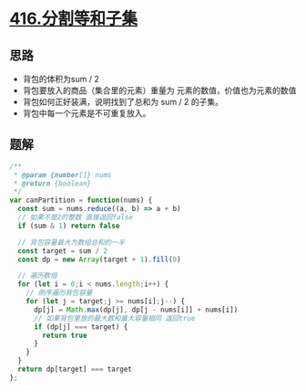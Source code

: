 # [416.分割等和子集](https://leetcode-cn.com/problems/partition-equal-subset-sum/)

## 思路
+ 背包的体积为sum / 2
+ 背包要放入的商品（集合里的元素）重量为 元素的数值，价值也为元素的数值
+ 背包如何正好装满，说明找到了总和为 sum / 2 的子集。
+ 背包中每一个元素是不可重复放入。


## 题解
```js
/**
 * @param {number[]} nums
 * @return {boolean}
 */
var canPartition = function(nums) {
  const sum = nums.reduce((a, b) => a + b)
  // 如果不是2的整数 直接返回false
  if (sum & 1) return false

  // 背包容量最大为数组总和的一半
  const target = sum / 2
  const dp = new Array(target + 1).fill(0)

  // 遍历数组
  for (let i = 0;i < nums.length;i++) {
    // 倒序遍历背包容量 
    for (let j = target;j >= nums[i];j--) {
      dp[j] = Math.max(dp[j], dp[j - nums[i]] + nums[i])
      // 如果背包里放的最大数和最大容量相同 返回true
      if (dp[j] === target) {
        return true
      }
    }
  }
  return dp[target] === target
};
```